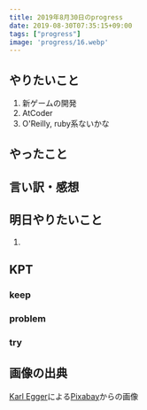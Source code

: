 ```yaml
---
title: 2019年8月30日のprogress
date: 2019-08-30T07:35:15+09:00
tags: ["progress"]
image: 'progress/16.webp'
---
```


<!-- 序文があってもいいかも -->

## やりたいこと
<!-- 実現可能性を考慮して -->
1. 新ゲームの開発
1. AtCoder
1. O'Reilly, ruby系ないかな

## やったこと
<!-- twitterとか埋め込みながら -->

## 言い訳・感想
<!-- 理由をつけることで解決の緒を見つける -->

## 明日やりたいこと
<!-- 実現可能性を考慮して -->
1. 


## KPT
<!-- やりたいこととやったことの差分を埋めるために必要なこと -->

### keep

### problem

### try

## 画像の出典
<a href="https://pixabay.com/ja/users/shogun-1310047/?utm_source=link-attribution&amp;utm_medium=referral&amp;utm_campaign=image&amp;utm_content=4431134">Karl Egger</a>による<a href="https://pixabay.com/ja/?utm_source=link-attribution&amp;utm_medium=referral&amp;utm_campaign=image&amp;utm_content=4431134">Pixabay</a>からの画像
